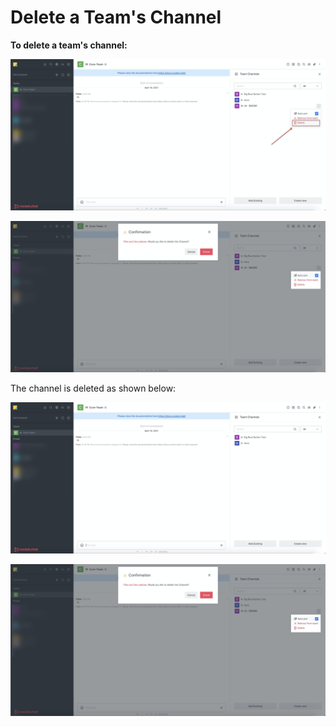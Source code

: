# Delete a Team's Channel

**To delete a team's channel:**

![](<../../../../../.gitbook/assets/image (344) (2) (3) (3) (3) (3) (2) (1) (1) (1) (1) (4) (2) (4) (4).png>)

![](<../../../../../.gitbook/assets/image (363).png>)

The channel is deleted as shown below:

![](<../../../../../.gitbook/assets/image (364).png>)

![](<../../../../../.gitbook/assets/image (363).png>)
